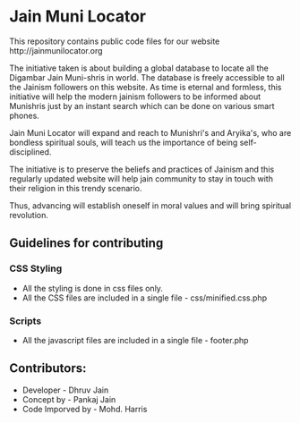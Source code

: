 Jain Muni Locator
===============

<p>This repository contains public code files for our website http://jainmunilocator.org</p>
<p> </p>

<p>The initiative taken is about building a global database to locate all the Digambar Jain Muni-shris in world. The database is freely accessible to all the Jainism followers on this website. As time is eternal and formless, this initiative will help the modern jainism followers to be informed about Munishris just by an instant search which can be done on various smart phones.</p>
<p>Jain Muni Locator will expand and reach to Munishri's and Aryika's, who are bondless spiritual souls, will teach us the importance of being self- disciplined.</p>
<p>The initiative is to preserve the beliefs and practices of Jainism and this regularly updated website will help jain community to stay in touch with their religion in this trendy scenario.</p>
<p>Thus, advancing will establish oneself in moral values and will bring spiritual revolution.</p>
<p> </p>

<h2>Guidelines for contributing</h2>

<h3>CSS Styling</h3>
<ul>
<li>All the styling is done in css files only.</li>
<li>All the CSS files are included in a single file - css/minified.css.php</li>
</ul>

<h3>Scripts</h3>
<ul>
<li>All the javascript files are included in a single file - footer.php</li>
</ul>

<h2>Contributors:</h2>
<ul>
<li>Developer - Dhruv Jain</li>
<li>Concept by - Pankaj Jain</li>
<li>Code Imporved by - Mohd. Harris</li>
</ul>
